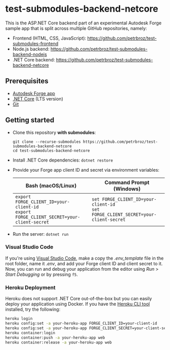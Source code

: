 # test-submodules-backend-netcore

This is the ASP.NET Core backend part of an experimental Autodesk Forge sample app
that is split across multiple GitHub repositories, namely:

- Frontend (HTML, CSS, JavaScript): https://github.com/petrbroz/test-submodules-frontend
- Node.js backend: https://github.com/petrbroz/test-submodules-backend-nodejs
- .NET Core backend: https://github.com/petrbroz/test-submodules-backend-netcore

## Prerequisites

- [Autodesk Forge app](https://forge.autodesk.com/en/docs/oauth/v2/tutorials/create-app)
- [.NET Core](https://dotnet.microsoft.com/download) (LTS version)
- [Git](https://git-scm.com)

## Getting started

- Clone this repository **with submodules**:
    ```
    git clone --recurse-submodules https://github.com/petrbroz/test-submodules-backend-netcore
    cd test-submodules-backend-netcore
    ```

- Install .NET Core dependencies: `dotnet restore`

- Provide your Forge app client ID and secret via environment variables:

    | Bash (macOS/Linux) | Command Prompt (Windows) |
    |--------------------|--------------------------|
    |`export FORGE_CLIENT_ID=your-client-id`<br>`export FORGE_CLIENT_SECRET=your-client-secret`|`set FORGE_CLIENT_ID=your-client-id`<br>`set FORGE_CLIENT_SECRET=your-client-secret`|

- Run the server: `dotnet run`

### Visual Studio Code

If you're using [Visual Studio Code](https://code.visualstudio.com), make a copy the _.env\_template_ file
in the root folder, name it _.env_, and add your Forge client ID and client secret to it.
Now, you can run and debug your application from the editor using _Run_ > _Start Debugging_ or by pressing `f5`.

### Heroku Deployment

Heroku does not support .NET Core out-of-the-box but you can easily deploy your application using Docker.
If you have the [Heroku CLI tool](https://devcenter.heroku.com/articles/heroku-cli) installed, try the following:

```bash
heroku login
heroku config:set -a your-heroku-app FORGE_CLIENT_ID=your-client-id
heroku config:set -a your-heroku-app FORGE_CLIENT_SECRET=your-client-secret
heroku container:login
heroku container:push -a your-heroku-app web
heroku container:release -a your-heroku-app web
```
